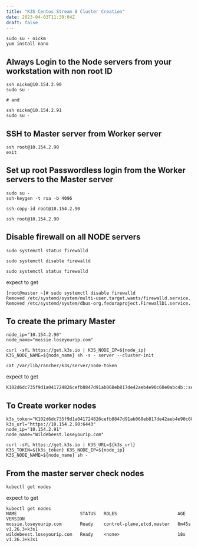 ```yaml
---
title: "K3S Centos Stream 8 Cluster Creation"
date: 2023-04-03T11:39:04Z
draft: false
---
```


```
sudo su - nickm
yum install nano
```
## Always Login to the Node servers from your workstation with non root ID
```
ssh nickm@10.154.2.90
sudo su -

# and 

ssh nickm@10.154.2.91
sudo su -
```
## SSH to Master server from Worker server
```
ssh root@10.154.2.90
exit

```

## Set up root Passwordless login from the Worker servers to the Master server
```
sudo su -
ssh-keygen -t rsa -b 4096

ssh-copy-id root@10.154.2.90

ssh root@10.154.2.90
```

## Disable firewall on all NODE servers
```
sudo systemctl status firewalld

sudo systemctl disable firewalld

sudo systemctl status firewalld
```
expect to get
```
[root@master ~]# sudo systemctl disable firewalld
Removed /etc/systemd/system/multi-user.target.wants/firewalld.service.
Removed /etc/systemd/system/dbus-org.fedoraproject.FirewallD1.service.
```

## To create the primary Master
```
node_ip="10.154.2.90"
node_name="mossie.loseyourip.com"

curl -sfL https://get.k3s.io | K3S_NODE_IP=${node_ip} K3S_NODE_NAME=${node_name} sh -s - server --cluster-init

cat /var/lib/rancher/k3s/server/node-token
```
expect to get
```
K102d6dc735f9d1a041724826cefb8847d91ab068eb817de42aeb4e90c60e0abc4b::server:f845327ef43001d7383c4f811f3c503b
```

## To Create worker nodes
```
k3s_token="K102d6dc735f9d1a041724826cefb8847d91ab068eb817de42aeb4e90c60e0abc4b::server:f845327ef43001d7383c4f811f3c503b"
k3s_url="https://10.154.2.90:6443"
node_ip="10.154.2.91"
node_name="Wildebeest.loseyourip.com"

curl -sfL https://get.k3s.io | K3S_URL=${k3s_url} K3S_TOKEN=${k3s_token} K3S_NODE_IP=${node_ip} K3S_NODE_NAME=${node_name} sh -
```

## From the master server check nodes
```
kubectl get nodes
```

expect to get
```
kubectl get nodes
NAME                        STATUS   ROLES                       AGE     VERSION
mossie.loseyourip.com       Ready    control-plane,etcd,master   8m45s   v1.26.3+k3s1
wildebeest.loseyourip.com   Ready    <none>                      18s     v1.26.3+k3s1
```
